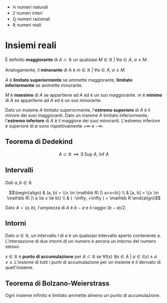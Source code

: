 - $\mathbb N$ numeri naturali
- $\mathbb Z$ numeri interi
- $\mathbb Q$ numeri razionali
- $\mathbb R$ numeri reali

# Insiemi reali
È definito **maggiorante** di $A \subset \mathbb R$ un qualsiasi $M \in \mathbb R\ |\ \forall a \in A,\ a \le M$.

Analogamente, il **minorante** di A è $m \in \mathbb R\ |\ \forall a \in A,\ a \ge M$.

$A$ è **limitato superiormente** se ammette maggiorante, **limitato inferiormente** se ammette minorante.

$M$ è **massimo** di $A$ se appartiene ad $A$ ed è un suo maggiorante.
$m$ è **minimo** di $A$ se appartiene ad $A$ ed è un suo minorante.

Dato un insieme $A$ limitato superiormente, l'**estremo superiore** di $A$ è il minore dei suoi maggioranti.
Dato un insieme $A$ limitato inferiormente, l'**estremo inferiore** di $A$ è il maggiore dei suoi minoranti.
L'estremo inferiore e superiore di $\emptyset$ sono rispettivamente $+\infty$ e $-\infty$.

## Teorema di Dedekind

$$A \subset \mathbb R \implies \exists\ \text{Sup}\ A,\ \text{Inf}\ A$$

## Intervalli
Dati $a, b \in \mathbb R$

$$\begin{align}
& (a, b) = \{x \in \mathbb R\ |\ a<x<b\} \\
& [a, b] = \{x \in \mathbb R\ |\ a \le x \le b\} \\
& ( -\infty, +\infty ) = \mathbb R
\end{align}$$


Dato $A = (a, b)$, l'ampiezza di $A$ è $b-a$ e il raggio $(b-a)/2$.

## Intorni
Dato $a \in \mathbb R$, un intervallo $I$ di $a$ è un qualsiasi intervallo aperto contenente a.
L'intersezione di due intorni di un numero è ancora un intorno del numero stesso.

$x \in \mathbb R$ è **punto di accumulazione** per $A \subset \mathbb R$ se $\forall I(x)\ \exists a \in A\ |\ a \in I(x) \land a\neq x$.
L'insieme di tutti i punti di accumulazione per un insieme è il derivato di quell'insieme.

## Teorema di Bolzano-Weierstrass
Ogni insieme infinito e limitato ammette almeno un punto di accumulazione.